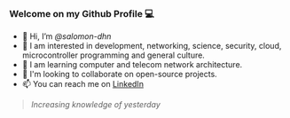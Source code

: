 ### Welcome on my Github Profile 💻
- 👋 Hi, I’m *@salomon-dhn*
- 👀 I am interested in development, networking, science, security, cloud, microcontroller programming and general culture.
- 🌱 I am learning computer and telecom network architecture.
- 💞️ I'm looking to collaborate on open-source projects.
- 📫 You can reach me on [LinkedIn][lien]

> *_Increasing knowledge of yesterday_*

[lien]:www.linkedin.com/in/1sal/
<!---
salomon-dhn/salomon-dhn is a ✨ special ✨ repository because its `README.md` (this file) appears on your GitHub profile.
You can click the Preview link to take a look at your changes.
--->
